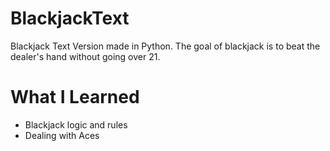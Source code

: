# BlackjackText
Blackjack Text Version made in Python. The goal of blackjack is to beat the dealer's hand without going over 21.

# What I Learned 
- Blackjack logic and rules
- Dealing with Aces 
